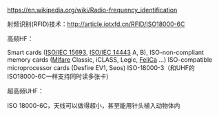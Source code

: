 

https://en.wikipedia.org/wiki/Radio-frequency_identification

射频识别(RFID)技术：http://article.iotxfd.cn/RFID/ISO18000-6C



高频HF：

Smart cards ([ISO/IEC 15693](https://en.wikipedia.org/wiki/ISO/IEC_15693), [ISO/IEC 14443](https://en.wikipedia.org/wiki/ISO/IEC_14443) A, B),
ISO-non-compliant memory cards ([Mifare](https://en.wikipedia.org/wiki/Mifare) Classic, iCLASS, Legic, [FeliCa](https://en.wikipedia.org/wiki/FeliCa) ...) 
ISO-compatible microprocessor cards (Desfire EV1, Seos)
ISO-18000-3（和UHF的ISO18000-6C一样支持同时读多张卡）

超高频UHF：

ISO 18000-6C，天线可以做得超小，甚至能用针头植入动物体内